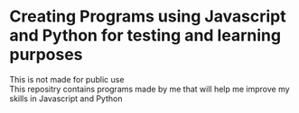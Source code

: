 # Creating Programs using Javascript and Python for testing and learning purposes
This is not made for public use<br>
This repositry contains programs made by me that will help me improve my skills in Javascript and Python
